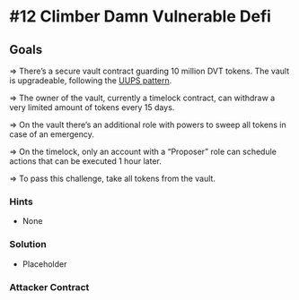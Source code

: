 # #12 Climber Damn Vulnerable Defi

## Goals

=> There’s a secure vault contract guarding 10 million DVT tokens. The vault is upgradeable, following the [UUPS pattern](https://eips.ethereum.org/EIPS/eip-1822).

=> The owner of the vault, currently a timelock contract, can withdraw a very limited amount of tokens every 15 days.

=> On the vault there’s an additional role with powers to sweep all tokens in case of an emergency.

=> On the timelock, only an account with a “Proposer” role can schedule actions that can be executed 1 hour later.

=> To pass this challenge, take all tokens from the vault.

### Hints

- None

### Solution

- Placeholder

### Attacker Contract

```solidity

```
